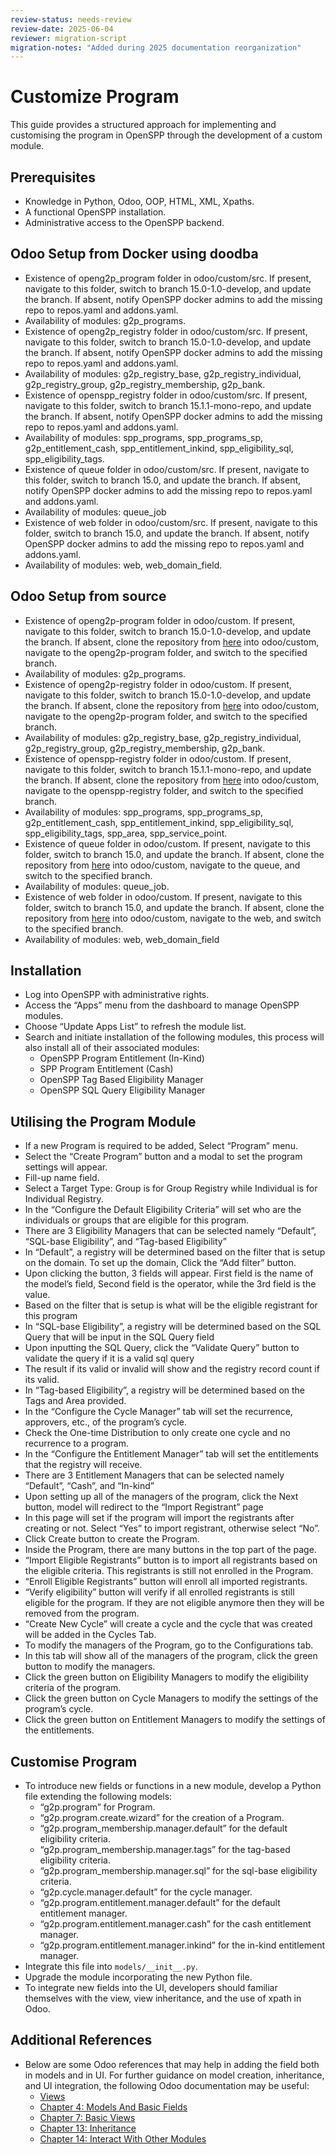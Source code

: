 ```yaml
---
review-status: needs-review
review-date: 2025-06-04
reviewer: migration-script
migration-notes: "Added during 2025 documentation reorganization"
---
```


# Customize Program

This guide provides a structured approach for implementing and customising the program in OpenSPP through the development of a custom module.

## Prerequisites

- Knowledge in Python, Odoo, OOP, HTML, XML, Xpaths.
- A functional OpenSPP installation.
- Administrative access to the OpenSPP backend.

## Odoo Setup from Docker using doodba

- Existence of openg2p_program folder in odoo/custom/src. If present, navigate to this folder, switch to branch 15.0-1.0-develop, and update the branch. If absent, notify OpenSPP docker admins to add the missing repo to repos.yaml and addons.yaml.
- Availability of modules: g2p_programs.
- Existence of openg2p_registry folder in odoo/custom/src. If present, navigate to this folder, switch to branch 15.0-1.0-develop, and update the branch. If absent, notify OpenSPP docker admins to add the missing repo to repos.yaml and addons.yaml.
- Availability of modules: g2p_registry_base, g2p_registry_individual, g2p_registry_group, g2p_registry_membership, g2p_bank.
- Existence of openspp_registry folder in odoo/custom/src. If present, navigate to this folder, switch to branch 15.1.1-mono-repo, and update the branch. If absent, notify OpenSPP docker admins to add the missing repo to repos.yaml and addons.yaml.
- Availability of modules: spp_programs, spp_programs_sp, g2p_entitlement_cash, spp_entitlement_inkind, spp_eligibility_sql, spp_eligibility_tags.
- Existence of queue folder in odoo/custom/src. If present, navigate to this folder, switch to branch 15.0, and update the branch. If absent, notify OpenSPP docker admins to add the missing repo to repos.yaml and addons.yaml.
- Availability of modules: queue_job
- Existence of web folder in odoo/custom/src. If present, navigate to this folder, switch to branch 15.0, and update the branch. If absent, notify OpenSPP docker admins to add the missing repo to repos.yaml and addons.yaml.
- Availability of modules: web, web_domain_field.

## Odoo Setup from source

- Existence of openg2p-program folder in odoo/custom. If present, navigate to this folder, switch to branch 15.0-1.0-develop, and update the branch. If absent, clone the repository from [here](https://github.com/OpenG2P/openg2p-program.git) into odoo/custom, navigate to the openg2p-program folder, and switch to the specified branch.
- Availability of modules: g2p_programs.
- Existence of openg2p-registry folder in odoo/custom. If present, navigate to this folder, switch to branch 15.0-1.0-develop, and update the branch. If absent, clone the repository from [here](https://github.com/OpenG2P/openg2p-registry.git) into odoo/custom, navigate to the openg2p-program folder, and switch to the specified branch.
- Availability of modules: g2p_registry_base, g2p_registry_individual, g2p_registry_group, g2p_registry_membership, g2p_bank.
- Existence of openspp-registry folder in odoo/custom. If present, navigate to this folder, switch to branch 15.1.1-mono-repo, and update the branch. If absent, clone the repository from [here](https://github.com/OpenSPP/openspp-registry.git) into odoo/custom, navigate to the openspp-registry folder, and switch to the specified branch.
- Availability of modules: spp_programs, spp_programs_sp, g2p_entitlement_cash, spp_entitlement_inkind, spp_eligibility_sql, spp_eligibility_tags, spp_area, spp_service_point.
- Existence of queue folder in odoo/custom. If present, navigate to this folder, switch to branch 15.0, and update the branch. If absent, clone the repository from [here](https://github.com/OCA/queue.git) into odoo/custom, navigate to the queue, and switch to the specified branch.
- Availability of modules: queue_job.
- Existence of web folder in odoo/custom. If present, navigate to this folder, switch to branch 15.0, and update the branch. If absent, clone the repository from [here](https://github.com/OCA/web.git) into odoo/custom, navigate to the web, and switch to the specified branch.
- Availability of modules: web, web_domain_field

## Installation

- Log into OpenSPP with administrative rights.
- Access the “Apps” menu from the dashboard to manage OpenSPP modules.
- Choose “Update Apps List” to refresh the module list.
- Search and initiate installation of the following modules, this process will also install all of their associated modules:
  - OpenSPP Program Entitlement (In-Kind)
  - SPP Program Entitlement (Cash)
  - OpenSPP Tag Based Eligibility Manager
  - OpenSPP SQL Query Eligibility Manager

## Utilising the Program Module

- If a new Program is required to be added, Select “Program” menu.
- Select the “Create Program” button and a modal to set the program settings will appear.
- Fill-up name field.
- Select a Target Type: Group is for Group Registry while Individual is for Individual Registry.
- In the “Configure the Default Eligibility Criteria” will set who are the individuals or groups that are eligible for this program.
- There are 3 Eligibility Managers that can be selected namely “Default”, “SQL-base Eligibility”, and “Tag-based Eligibility”
- In “Default”, a registry will be determined based on the filter that is setup on the domain. To set up the domain, Click the “Add filter” button.
- Upon clicking the button, 3 fields will appear. First field is the name of the model’s field, Second field is the operator, while the 3rd field is the value.
- Based on the filter that is setup is what will be the eligible registrant for this program
- In “SQL-base Eligibility”, a registry will be determined based on the SQL Query that will be input in the SQL Query field
- Upon inputting the SQL Query, click the “Validate Query” button to validate the query if it is a valid sql query
- The result if its valid or invalid will show and the registry record count if its valid.
- In “Tag-based Eligibility”, a registry will be determined based on the Tags and Area provided.
- In the “Configure the Cycle Manager” tab will set the recurrence, approvers, etc., of the program’s cycle.
- Check the One-time Distribution to only create one cycle and no recurrence to a program.
- In the “Configure the Entitlement Manager” tab will set the entitlements that the registry will receive.
- There are 3 Entitlement Managers that can be selected namely “Default”, “Cash”, and “In-kind”
- Upon setting up all of the managers of the program, click the Next button, model will redirect to the “Import Registrant” page
- In this page will set if the program will import the registrants after creating or not. Select “Yes” to import registrant, otherwise select “No”.
- Click Create button to create the Program.
- Inside the Program, there are many buttons in the top part of the page.
- “Import Eligible Registrants” button is to import all registrants based on the eligible criteria. This registrants is still not enrolled in the Program.
- “Enroll Eligible Registrants” button will enroll all imported registrants.
- “Verify eligibility” button will verify if all enrolled registrants is still eligible for the program. If they are not eligible anymore then they will be removed from the program.
- “Create New Cycle” will create a cycle and the cycle that was created will be added in the Cycles Tab.
- To modify the managers of the Program, go to the Configurations tab.
- In this tab will show all of the managers of the program, click the green button to modify the managers.
- Click the green button on Eligibility Managers to modify the eligibility criteria of the program.
- Click the green button on Cycle Managers to modify the settings of the program’s cycle.
- Click the green button on Entitlement Managers to modify the settings of the entitlements.

## Customise Program

- To introduce new fields or functions in a new module, develop a Python file extending the following models:
  - “g2p.program” for Program.
  - “g2p.program.create.wizard” for the creation of a Program.
  - “g2p.program_membership.manager.default” for the default eligibility criteria.
  - “g2p.program_membership.manager.tags” for the tag-based eligibility criteria.
  - “g2p.program_membership.manager.sql” for the sql-base eligibility criteria.
  - “g2p.cycle.manager.default” for the cycle manager.
  - “g2p.program.entitlement.manager.default” for the default entitlement manager.
  - “g2p.program.entitlement.manager.cash” for the cash entitlement manager.
  - “g2p.program.entitlement.manager.inkind” for the in-kind entitlement manager.
- Integrate this file into `models/__init__.py`.
- Upgrade the module incorporating the new Python file.
- To integrate new fields into the UI, developers should familiar themselves with the view, view inheritance, and the use of xpath in Odoo.

## Additional References

- Below are some Odoo references that may help in adding the field both in models and in UI. For further guidance on model creation, inheritance, and UI integration, the following Odoo documentation may be useful:
  - [Views](https://www.odoo.com/documentation/15.0/developer/reference/backend/views.html)
  - [Chapter 4: Models And Basic Fields](https://www.odoo.com/documentation/15.0/developer/tutorials/getting_started/04_basicmodel.html)
  - [Chapter 7: Basic Views](https://www.odoo.com/documentation/15.0/developer/tutorials/getting_started/07_basicviews.html#chapter-7-basic-views)
  - [Chapter 13: Inheritance](https://www.odoo.com/documentation/15.0/developer/tutorials/getting_started/13_inheritance.html)
  - [Chapter 14: Interact With Other Modules](https://www.odoo.com/documentation/15.0/developer/tutorials/getting_started/14_other_module.html)
